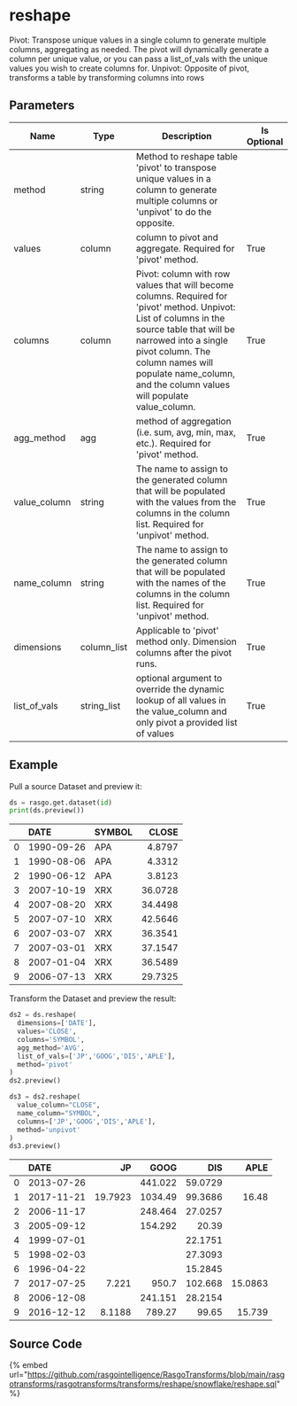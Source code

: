 

# reshape

Pivot: Transpose unique values in a single column to generate multiple columns, aggregating as needed. The pivot will dynamically generate a column per unique value, or you can pass a list_of_vals with the unique values you wish to create columns for.
Unpivot: Opposite of pivot, transforms a table by transforming columns into rows


## Parameters

|     Name     |    Type     |                                                                                                                                    Description                                                                                                                                     | Is Optional |
| ------------ | ----------- | ---------------------------------------------------------------------------------------------------------------------------------------------------------------------------------------------------------------------------------------------------------------------------------- | ----------- |
| method       | string      | Method to reshape table 'pivot' to transpose unique values in a column to generate multiple columns or 'unpivot' to do the opposite.                                                                                                                                               |             |
| values       | column      | column to pivot and aggregate. Required for 'pivot' method.                                                                                                                                                                                                                        | True        |
| columns      | column      | Pivot: column with row values that will become columns. Required for 'pivot' method. Unpivot: List of columns in the source table that will be narrowed into a single pivot column. The column names will populate name_column, and the column values will populate value_column.  | True        |
| agg_method   | agg         | method of aggregation (i.e. sum, avg, min, max, etc.). Required for 'pivot' method.                                                                                                                                                                                                | True        |
| value_column | string      | The name to assign to the generated column that will be populated with the values from the columns in the column list. Required for 'unpivot' method.                                                                                                                              | True        |
| name_column  | string      | The name to assign to the generated column that will be populated with the names of the columns in the column list. Required for 'unpivot' method.                                                                                                                                 | True        |
| dimensions   | column_list | Applicable to 'pivot' method only. Dimension columns after the pivot runs.                                                                                                                                                                                                         | True        |
| list_of_vals | string_list | optional argument to override the dynamic lookup of all values in the value_column and only pivot a provided list of values                                                                                                                                                        | True        |


## Example

Pull a source Dataset and preview it:

```python
ds = rasgo.get.dataset(id)
print(ds.preview())
```

|    | DATE       | SYMBOL   |   CLOSE |
|---:|:-----------|:---------|--------:|
|  0 | 1990-09-26 | APA      |  4.8797 |
|  1 | 1990-08-06 | APA      |  4.3312 |
|  2 | 1990-06-12 | APA      |  3.8123 |
|  3 | 2007-10-19 | XRX      | 36.0728 |
|  4 | 2007-08-20 | XRX      | 34.4498 |
|  5 | 2007-07-10 | XRX      | 42.5646 |
|  6 | 2007-03-07 | XRX      | 36.3541 |
|  7 | 2007-03-01 | XRX      | 37.1547 |
|  8 | 2007-01-04 | XRX      | 36.5489 |
|  9 | 2006-07-13 | XRX      | 29.7325 |


Transform the Dataset and preview the result:

```python
ds2 = ds.reshape(
  dimensions=['DATE'],
  values='CLOSE',
  columns='SYMBOL',
  agg_method='AVG',
  list_of_vals=['JP','GOOG','DIS','APLE'],
  method='pivot'
)
ds2.preview()

ds3 = ds2.reshape(
  value_column="CLOSE",
  name_column="SYMBOL",
  columns=['JP','GOOG','DIS','APLE'],
  method='unpivot'
)
ds3.preview()

```

|    | DATE       |      JP |     GOOG |      DIS |    APLE |
|---:|:-----------|--------:|---------:|---------:|--------:|
|  0 | 2013-07-26 |         |  441.022 |  59.0729 |         |
|  1 | 2017-11-21 | 19.7923 | 1034.49  |  99.3686 | 16.48   |
|  2 | 2006-11-17 |         |  248.464 |  27.0257 |         |
|  3 | 2005-09-12 |         |  154.292 |  20.39   |         |
|  4 | 1999-07-01 |         |          |  22.1751 |         |
|  5 | 1998-02-03 |         |          |  27.3093 |         |
|  6 | 1996-04-22 |         |          |  15.2845 |         |
|  7 | 2017-07-25 |  7.221  |  950.7   | 102.668  | 15.0863 |
|  8 | 2006-12-08 |         |  241.151 |  28.2154 |         |
|  9 | 2016-12-12 |  8.1188 |  789.27  |  99.65   | 15.739  |


## Source Code

{% embed url="https://github.com/rasgointelligence/RasgoTransforms/blob/main/rasgotransforms/rasgotransforms/transforms/reshape/snowflake/reshape.sql" %}

